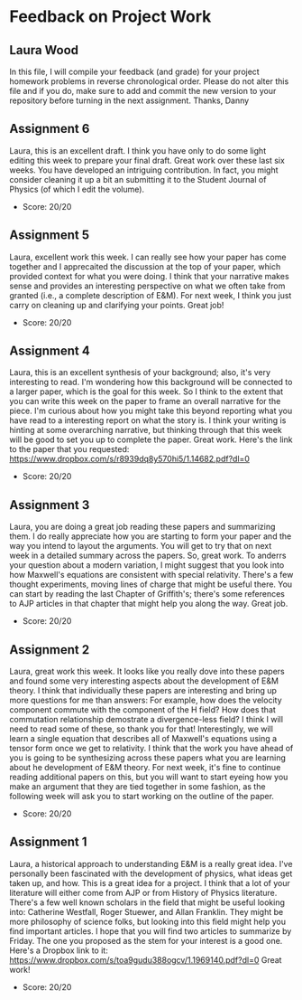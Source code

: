 # Feedback on Project Work
## Laura Wood

In this file, I will compile your feedback (and grade) for your project homework problems in reverse chronological order. Please do not alter this file and if you do, make sure to add and commit the new version to your repository before turning in the next assignment. Thanks, Danny

## Assignment 6

Laura, this is an excellent draft. I think you have only to do some light editing this week to prepare your final draft. Great work over these last six weeks. You have developed an intriguing contribution. In fact, you might consider cleaning it up a bit an submitting it to the Student Journal of Physics (of which I edit the volume).

* Score: 20/20

## Assignment 5

Laura, excellent work this week. I can really see how your paper has come together and I apprecaited the discussion at the top of your paper, which provided context for what you were doing. I think that your narrative makes sense and provides an interesting perspective on what we often take from granted (i.e., a complete description of E&M). For next week, I think you just carry on cleaning up and clarifying your points. Great job!

* Score: 20/20

## Assignment 4

Laura, this is an excellent synthesis of your background; also, it's very interesting to read. I'm wondering how this background will be connected to a larger paper, which is the goal for this week. So I think to the extent that you can write this week on the paper to frame an overall narrative for the piece. I'm curious about how you might take this beyond reporting what you have read to a interesting report on what the story is. I think your writing is hinting at some overarching narrative, but thinking through that this week will be good to set you up to complete the paper. Great work. Here's the link to the paper that you requested: https://www.dropbox.com/s/r8939dq8y570hi5/1.14682.pdf?dl=0

* Score: 20/20

## Assignment 3

Laura, you are doing a great job reading these papers and summarizing them. I do really appreciate how you are starting to form your paper and the way you intend to layout the arguments. You will get to try that on next week in a detailed summary across the papers. So, great work. To anderrs your question about a modern variation, I might suggest that you look into how Maxwell's equations are consistent with special relativity. There's a few thought experiments, moving lines of charge that might be useful there. You can start by reading the last Chapter of Griffith's; there's some references to AJP articles in that chapter that might help you along the way. Great job.

* Score: 20/20

## Assignment 2

Laura, great work this week. It looks like you really dove into these papers and found some very interesting aspects about the development of E&M theory. I think that individually these papers are interesting and bring up more questions for me than answers: For example, how does the velocity component commute with the component of the H field? How does that commutation relationship demostrate a divergence-less field? I think I will need to read some of these, so thank you for that! Interestingly, we will learn a single equation that describes all of Maxwell's equations using a tensor form once we get to relativity. I think that the work you have ahead of you is going to be synthesizing across these papers what you are learning about he development of E&M theory. For next week, it's fine to continue reading additional papers on this, but you will want to start eyeing how you make an argument that they are tied together in some fashion, as the following week will ask you to start working on the outline of the paper.

* Score: 20/20

## Assignment 1

Laura, a historical approach to understanding E&M is a really great idea. I've personally been fascinated with the development of physics, what ideas get taken up, and how. This is a great idea for a project. I think that a lot of your literature will either come from AJP or from History of Physics literature. There's a few well known scholars in the field that might be useful looking into: Catherine Westfall, Roger Stuewer, and Allan Franklin. They might be more philosophy of science folks, but looking into this field might help you find important articles. I hope that you will find two articles to summarize by Friday. The one you proposed as the stem for your interest is a good one. Here's a Dropbox link to it: https://www.dropbox.com/s/toa9gudu388ogcv/1.1969140.pdf?dl=0 Great work!

* Score: 20/20
